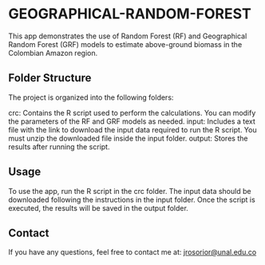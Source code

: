 # GEOGRAPHICAL-RANDOM-FOREST
This app demonstrates the use of Random Forest (RF) and Geographical Random Forest (GRF) models to estimate above-ground biomass in the Colombian Amazon region.

## Folder Structure
The project is organized into the following folders:

crc: Contains the R script used to perform the calculations. You can modify the parameters of the RF and GRF models as needed.
input: Includes a text file with the link to download the input data required to run the R script. You must unzip the downloaded file inside the input folder.
output: Stores the results after running the script.

## Usage
To use the app, run the R script in the crc folder. The input data should be downloaded following the instructions in the input folder. Once the script is executed, the results will be saved in the output folder.

## Contact
If you have any questions, feel free to contact me at: jrosorior@unal.edu.co

